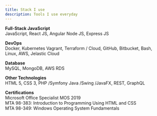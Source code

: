 ```yaml
---
title: Stack I use
description: Tools I use everyday
---
```

**Full-Stack JavaScript**  
JavaScript, React JS, Angular
Node JS, Express JS  

**DevOps**  
Docker, Kubernetes
Vagrant, Terraform / Cloud,
GitHub, Bitbucket, Bash, Linux,
AWS, Jelastic Cloud  

**Database**  
MySQL, MongoDB, AWS RDS  

**Other Technologies**  
HTML 5, CSS 3, PHP /Symfony
Java /Swing /JavaFX, REST,
GraphQL

**Certifications**  
Microsoft Office Specialist MOS 2019  
MTA 98-383: Introduction to Programming Using HTML and CSS  
MTA 98-349: Windows Operating System Fundamentals